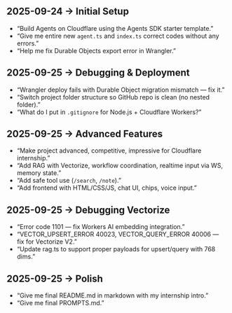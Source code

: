
## 2025-09-24 → Initial Setup
- “Build Agents on Cloudflare using the Agents SDK starter template.”
- “Give me entire new `agent.ts` and `index.ts` correct codes without any errors.”
- “Help me fix Durable Objects export error in Wrangler.”

## 2025-09-25 → Debugging & Deployment
- “Wrangler deploy fails with Durable Object migration mismatch — fix it.”
- “Switch project folder structure so GitHub repo is clean (no nested folder).”
- “What do I put in `.gitignore` for Node.js + Cloudflare Workers?”

## 2025-09-25 → Advanced Features
- “Make project advanced, competitive, impressive for Cloudflare internship.”
- “Add RAG with Vectorize, workflow coordination, realtime input via WS, memory state.”
- “Add safe tool use (`/search`, `/note`).”
- “Add frontend with HTML/CSS/JS, chat UI, chips, voice input.”

## 2025-09-25 → Debugging Vectorize
- “Error code 1101 — fix Workers AI embedding integration.”
- “VECTOR_UPSERT_ERROR 40023, VECTOR_QUERY_ERROR 40006 — fix for Vectorize V2.”
- “Update rag.ts to support proper payloads for upsert/query with 768 dims.”

## 2025-09-25 → Polish
- “Give me final README.md in markdown with my internship intro.”
- “Give me final PROMPTS.md.”